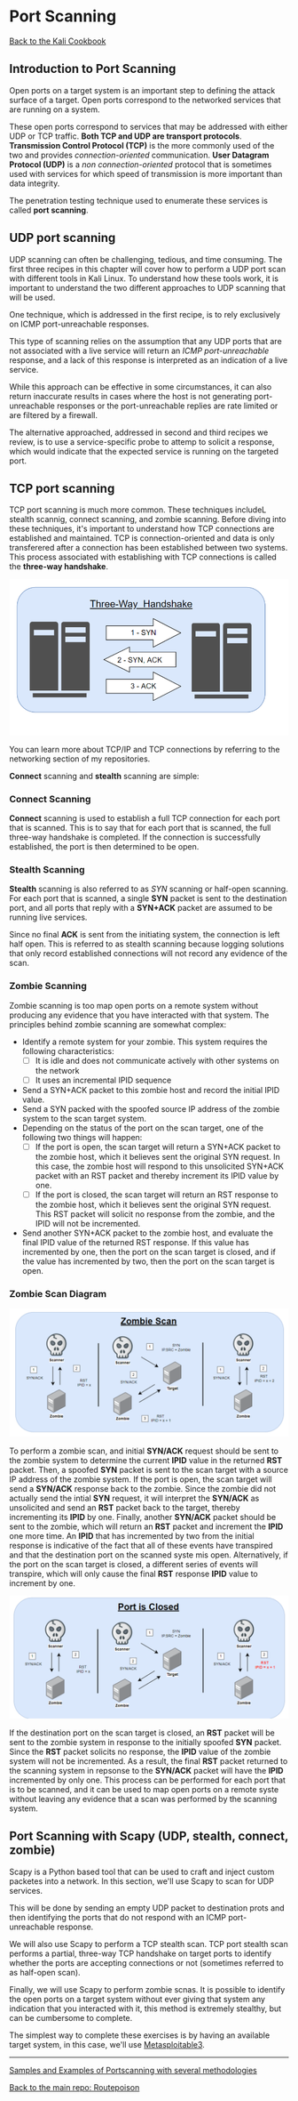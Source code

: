 # Port Scanning

[Back to the Kali Cookbook](..\kali-network-cookbook.md)

## Introduction to Port Scanning

Open ports on a target system is an important step to defining the attack surface of a target. Open ports correspond to the networked services that are running on a system.

These open ports correspond to services that may be addressed with either UDP or TCP traffic. __Both TCP and UDP are transport protocols__. __Transmission Control Protocol (TCP)__ is the more commonly used of the two and provides _connection-oriented_ communication. __User Datagram Protocol (UDP)__ is a _non connection-oriented_ protocol that is sometimes used with services for which speed of transmission is more important than data integrity.

The penetration testing technique used to enumerate these services is called __port scanning__.

## UDP port scanning

UDP scanning can often be challenging, tedious, and time consuming. The first three recipes in this chapter will cover how to perform a UDP port scan with different tools in Kali Linux. To understand how these tools work, it is important to understand the two different approaches to UDP scanning that will be used.

One technique, which is addressed in the first recipe, is to rely exclusively on ICMP port-unreachable responses.

This type of scanning relies on the assumption that any UDP ports that are not associated with a live service will return an _ICMP port-unreachable_ response, and a lack of this response is interpreted as an indication of a live service.

While this approach can be effective in some circumstances, it can also return inaccurate results in cases where the host is not generating port-unreachable responses or the port-unreachable replies are rate limited or are filtered by a firewall.

The alternative approached, addressed in second and third recipes we review, is to use a service-specific probe to attemp to solicit a response, which would indicate that the expected service is running on the targeted port.

## TCP port scanning


TCP port scanning is much more common. These techniques includeL stealth scannig, connect scanning, and zombie scanning. Before diving into these techniques, it's important to understand how TCP connections are established and maintained. TCP is connection-oriented and data is only transferered after a connection has been established between two systems. This process associated with establishing with TCP connections is called the __three-way handshake__.

![3-Way Handshake](./3way-handshake.PNG)

You can learn more about TCP/IP and TCP connections by referring to the networking section of my repositories. 

__Connect__ scanning and __stealth__ scanning are simple:

### Connect Scanning

__Connect__ scanning is used to establish a full TCP connection for each port that is scanned. This is to say that for each port that is scanned, the full three-way handshake is completed. If the connection is successfully established, the port is then determined to be open.

### Stealth Scanning

__Stealth__ scanning is also referred to as _SYN_ scanning or half-open scanning. For each port that is scanned, a single __SYN__ packet is sent to the destination port, and all ports that reply with a __SYN+ACK__ packet are assumed to be running live services.

Since no final __ACK__ is sent from the initiating system, the connection is left half open. This is referred to as stealth scanning because logging solutions that only record established connections will not record any evidence of the scan.

### Zombie Scanning

Zombie scanning is too map open ports on a remote system without producing any evidence that you have interacted with that system. The principles behind zombie scanning are somewhat complex:

* Identify a remote system for your zombie. This system requires the following characteristics:
    -[ ] It is idle and does not communicate actively with other systems on the network
    - [ ] It uses an incremental IPID sequence
* Send a SYN+ACK packet to this zombie host and record the initial IPID value.
* Send a SYN packed with the spoofed source IP address of the zombie system to the scan target system.
* Depending on the status of the port on the scan target, one of the following two things will happen:
    - [ ] If the port is open, the scan target will return a SYN+ACK packet to the zombie host, which it believes sent the original SYN request. In this case, the zombie host will respond to this unsolicited SYN+ACK packet with an RST packet and thereby increment its IPID value by one.
    - [ ] If the port is closed, the scan target will return an RST response to the zombie host, which it believes sent the original SYN request. This RST packet will solicit no response from the zombie, and the IPID will not be incremented. 
*  Send another SYN+ACK packet to the zombie host, and evaluate the final IPID value of the returned RST response. If this value has incremented by one, then the port on the scan target is closed, and if the value has incremented by two, then the port on the scan target is open.

### Zombie Scan Diagram

![Zombie Scan Workflow](./zombiescan.PNG)

To perform a zombie scan, and initial __SYN/ACK__ request should be sent to the zombie system to determine the current __IPID__ value in the returned __RST__ packet. Then, a spoofed __SYN__ packet is sent to the scan target with a source IP address of the zombie system. If the port is open, the scan target will send a __SYN/ACK__ response back to the zombie. Since the zombie did not actually send the intial __SYN__ request, it will interpret the __SYN/ACK__ as unsolicited and send an __RST__ packet back to the target, thereby incrementing its __IPID__ by one.  Finally, another __SYN/ACK__ packet should be sent to the zombie, which will return an __RST__ packet and increment the __IPID__ one more time. An __IPID__ that has incremented by two from the initial response is indicative of the fact that all of these events have transpired and that the destination port on the scanned syste mis open. Alternatively, if the port on the scan target is closed, a different series of events will transpire, which will only cause the final __RST__ response __IPID__ value to increment by one.

![Port is Closed](./portclosed.PNG)

If the destination port on the scan target is closed, an __RST__ packet will be sent to the zombie system in response to the initially spoofed __SYN__ packet. Since the __RST__ packet solicits no response, the __IPID__ value of the zombie system will not be incremented. As a result, the final __RST__ packet returned to the scanning system in repsonse to the __SYN/ACK__ packet will have the __IPID__ incremented by only one. This process can be performed for each port that is to be scanned, and it can be used to map open ports on a remote syste without leaving any evidence that a scan was performed by the scanning system.

## Port Scanning with Scapy (UDP, stealth, connect, zombie)

Scapy is a Python based tool that can be used to craft and inject custom packetes into a network. In this section, we'll use Scapy to scan for UDP services. 

This will be done by sending an empty UDP packet to destination prots and then identifying the ports that do not respond with an ICMP port-unreachable response.

We will also use Scapy to perform a TCP stealth scan. TCP port stealth scan performs a partial, three-way TCP handshake on target ports to identify whether the ports are accepting connections or not (sometimes referred to as half-open scan).

Finally, we will use Scapy to perform zombie scnas. It is possible to identify the open ports on a target system without ever giving that system any indication that you interacted with it, this method is extremely stealthy, but can be cumbersome to complete.

The simplest way to complete these exercises is by having an available target system, in this case, we'll use [Metasploitable3](https://github.com/rapid7/metasploitable3).

---

[Samples and Examples of Portscanning with several methodologies](./portscan2.html)

[Back to the main repo: Routepoison](../../../index.html)

